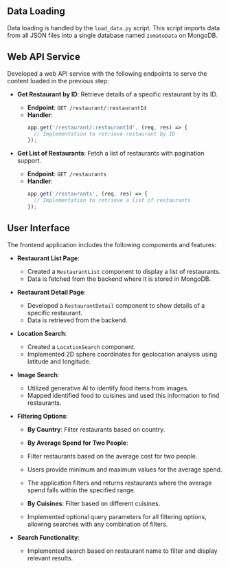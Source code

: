 ## Data Loading

Data loading is handled by the `load_data.py` script. This script imports data from all JSON files into a single database named `zomatoData` on MongoDB.

## Web API Service

Developed a web API service with the following endpoints to serve the content loaded in the previous step:

- **Get Restaurant by ID**: Retrieve details of a specific restaurant by its ID.
  - **Endpoint**: `GET /restaurant/:restaurantId`
  - **Handler**: 
    ```javascript
    app.get('/restaurant/:restaurantId', (req, res) => {
      // Implementation to retrieve restaurant by ID
    });
    ```

- **Get List of Restaurants**: Fetch a list of restaurants with pagination support.
  - **Endpoint**: `GET /restaurants`
  - **Handler**: 
    ```javascript
    app.get('/restaurants', (req, res) => {
      // Implementation to retrieve a list of restaurants
    });
    ```

## User Interface

The frontend application includes the following components and features:

- **Restaurant List Page**: 
  - Created a `RestaurantList` component to display a list of restaurants.
  - Data is fetched from the backend where it is stored in MongoDB.

- **Restaurant Detail Page**: 
  - Developed a `RestaurantDetail` component to show details of a specific restaurant.
  - Data is retrieved from the backend.

- **Location Search**:
  - Created a `LocationSearch` component.
  - Implemented 2D sphere coordinates for geolocation analysis using latitude and longitude.

- **Image Search**:
  - Utilized generative AI to identify food items from images.
  - Mapped identified food to cuisines and used this information to find restaurants.

- **Filtering Options**:
  - **By Country**: Filter restaurants based on country.
  - **By Average Spend for Two People**:
  - Filter restaurants based on the average cost for two people.
  - Users provide minimum and maximum values for the average spend.
  - The application filters and returns restaurants where the average spend falls within the specified range.

  - **By Cuisines**: Filter based on different cuisines.
  - Implemented optional query parameters for all filtering options, allowing searches with any combination of filters.

- **Search Functionality**:
  - Implemented search based on restaurant name to filter and display relevant results.

